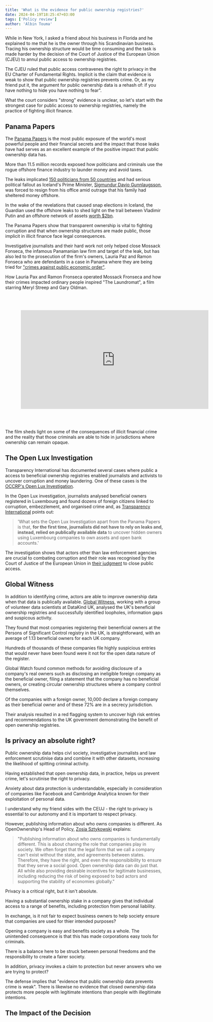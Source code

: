 ```yaml
---
title: 'What is the evidence for public ownership registries?' 
date: 2024-04-19T18:25:47+03:00
tags: ['Policy review']
author: 'Albin Touma'
---
```


While in New York, I asked a friend about his business in Florida and he explained to me that he is the owner through his Scandinavian business. Tracing his ownership structure would be time consuming and the task is made harder by the decision of the Court of Justice of the European Union (CJEU) to annul public access to ownership registries.

The CJEU ruled that public access contravenes the right to privacy in the EU Charter of Fundamental Rights. Implicit is the claim that evidence is weak to show that public ownership registries prevents crime. Or, as my friend put it, the argument for public ownership data is a rehash of: <it>if you have nothing to hide you have nothing to fear"</it>.  

What the court considers "strong" evidence is unclear, so let's start with the strongest case for public access to ownership registries, namely the practice of fighting illicit finance.

## Panama Papers

The [Panama Papers](https://www.icij.org/investigations/panama-papers/) is the most public exposure of the world's most powerful people and their financial secrets and the impact that those leaks have had serves as an excellent example of the positive impact that public ownership data has. 

More than 11.5 million records exposed how politicians and criminals use the rogue offshore finance industry to launder money and avoid taxes. 

The leaks implicated [150 politicians from 50 countries](https://en.wikipedia.org/wiki/List_of_people_named_in_the_Panama_Papers) and had serious political fallout as Iceland's Prime Minister, [Sigmundur Davio Gunnlaugsson](https://www.theguardian.com/world/2016/apr/05/iceland-prime-minister-resigns-over-panama-papers-revelations), was forced to resign from his office amid outrage that his family had sheltered money offshore.

In the wake of the revelations that caused snap elections in Iceland, the Guardian used the offshore leaks to shed light on the trail between Vladimir Putin and an offshore network of assets [worth $2bn](https://www.theguardian.com/news/2016/apr/03/panama-papers-money-hidden-offshore). 

The Panama Papers show that transparent ownership is vital to fighting corruption and that when ownership structures are made public, those implicit in illicit finance face legal consequences.


Investigative journalists and their hard work not only helped close Mossack Fonseca, the infamous Panamanian law firm and target of the leak, but has also led to the prosecution of the firm's owners, Lauria Paz and Ramon Fonseca who are defendants in a case in Panama where they are being tried for ["crimes against public economic order"](https://www.organojudicial.gob.pa/noticias/fijan-nueva-fecha-de-audiencia-para-celebrar-juicio-en-caso-conocido-como-panama-papers). 

How Lauria Pax and Ramon Fronseca operated Mossack Fronseca and how their crimes impacted ordinary people inspired "The Laundromat", a film starring Meryl Streep and Gary Oldman.


<style>
.iframe {margin: 50px}
</style> 

<iframe class='iframe' margin-top=10 width="600" height="315" src="https://www.youtube.com/embed/wuBRcfe4bSo?si=5R4jvk5i5q7k0q72" title="YouTube video player" frameborder="0" allow="accelerometer; autoplay; clipboard-write; encrypted-media; gyroscope; picture-in-picture; web-share" referrerpolicy="strict-origin-when-cross-origin" allowfullscreen></iframe>


The film sheds light on some of the consequences of illicit financial crime and the reality that those criminals are able to hide in jurisdictions where ownership can remain opaque. 


## The Open Lux Investigation

Transparency International has documented several cases where public a access to beneficial ownership registries enabled journalists and activists to uncover corruption and money laundering. One of these cases is the [OCCRP's Open Lux Investigation](.https://www.occrp.org/en/openlux/).  

In the Open Lux investigation, journalists analysed beneficial owners registered in Luxembourg and found dozens of foreign citizens linked to corruption, embezzlement, and organised crime and, as [Transparency International](https://knowledgehub.transparency.org/assets/uploads/helpdesk/The-uses-and-impact-of-beneficial-ownership-information_2023.pdf) points out:  

> 'What sets the Open Lux Investigation apart from the Panama Papers is that, **for the first time, journalists did not have to rely on leaks and, instead, relied on publically available data** to uncover hidden owners using Luxembourg companies to own assets and open bank accounts.'

The investigation shows that actors other than law enforcement agencies are crucial to combating corruption and their role was recognised by the Court of Justice of the European Union in [their judgment](https://curia.europa.eu/juris/document/document.jsf?text=&docid=268059&pageIndex=0&doclang=EN&mode=lst&dir=&occ=first&part=1&cid=2425197) to close public access. 


## Global Witness

In addition to identifying crime, actors are able to improve ownership data when that data is publically available. [Global Witness](https://www.globalwitness.org/en/campaigns/corruption-and-money-laundering/anonymous-company-owners/companies-we-keep/#chapter-0/section-1), working with a group of volunteer data scientists at DataKind UK, analysed the UK's beneficial ownership registries and successfully identified loopholes, information gaps and suspicous activity. 

They found that most companies registering their benenficial owners at the Persons of Significant Control registry in the UK, is straightforward, with an average of 1.13 beneficial owners for each UK company. 

Hundreds of thousands of these companies file highly suspicious entries that would never have been found were it not for the open data nature of the register. 

Global Watch found common methods for avoiding disclosure of a company's real owners such as disclosing an ineligible foreign company as the beneficial owner, filing a statement that the company has no beneficial owners, or creating circular ownership structures where a company control themselves. 

Of the companies with a foreign owner, 10,000 declare a foreign company as their beneficial owner and of these 72% are in a secrecy jurisdiction. 


Their analysis resulted in a red flagging system to uncover high risk entries and recommendations to the UK government demonstrating the benefit of open ownership registries. 


## Is privacy an absolute right?


Public ownership data helps civl society, investigative journalists and law enforcement scrutinise data and combine it with other datasets, increasing the likelihood of spitting criminal activity.

Having established that open ownership data, in practice, helps us prevent crime, let's scrutinise the right to privacy. 


Anxiety about data protection is understandable, especially in consideration of companies like Facebook and Cambridge Analytica known for their exploitation of personal data. 

I understand why my friend sides with the CEUJ - the right to privacy is essential to our autonomy and it is important to respect privacy.

However, publishing information about who owns companies is different. As OpenOwnership's Head of Policy, [Zosia Sztykowski](https://www.openownership.org/en/blog/who-owns-our-companies-why-privacy-isnt-always-in-the-public-interest/) explains: 

> "Publishing information about who owns companies is fundamentally different. This is about chaning the role that companies play in society. We often forget that the legal form that we call a company can't exist without the state, and agreements between states. Therefore, they have the right, and even the responsibibility to ensure that they serve a social good. Open ownership data can do just that. All while also providing desirable incentives for legitimate businesses, including reducing the risk of being exposed to bad actors and supporting the stability of economies globally."

Privacy is a critical right, but it isn't absolute. 

Having a substantial ownership stake in a company gives that individual access to a range of benefits, including protection from personal liability. 

In exchange, is it not fair to expect business owners to help society ensure that companies are used for thier intended purposes?

Opening a company is easy and benefits society as a whole. The unintended consequence is that this has made corporations easy tools for criminals. 

There is a balance here to be struck between personal freedoms and the responsibility to create a fairer society.


In addition, privacy invokes a claim to protection but never answers who we are trying to protect? 

The defense implies that "evidence that public ownership data prevents crime is weak". There is likewise no evidence that closed ownership data protects more people with legitimate intentions than people with illegitimate intentions. 


## The Impact of the Decision


